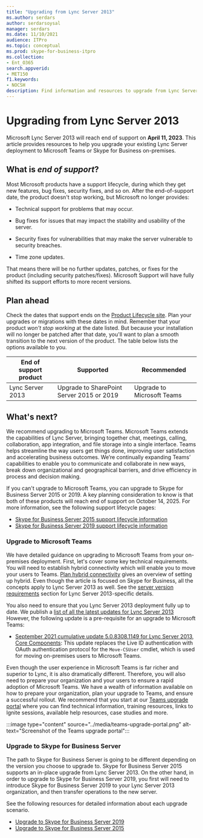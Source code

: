 ```yaml
---
title: "Upgrading from Lync Server 2013"
ms.author: serdars
author: serdarsoysal
manager: serdars
ms.date: 11/10/2021
audience: ITPro
ms.topic: conceptual
ms.prod: skype-for-business-itpro
ms.collection:
- Ent_O365
search.appverid:
- MET150
f1.keywords:
- NOCSH
description: Find information and resources to upgrade from Lync Server 2013. Support ends April 11, 2023.
---
```


# Upgrading from Lync Server 2013

Microsoft Lync Server 2013 will reach end of support on **April 11, 2023**. This article provides resources to help you upgrade your existing Lync Server deployment to Microsoft Teams or Skype for Business on-premises.

## What is *end of support*?

Most Microsoft products have a support lifecycle, during which they get new features, bug fixes, security fixes, and so on. After the end-of-support date, the product doesn't stop working, but Microsoft no longer provides:

- Technical support for problems that may occur.

- Bug fixes for issues that may impact the stability and usability of the server.

- Security fixes for vulnerabilities that may make the server vulnerable to security breaches.

- Time zone updates.

That means there will be no further updates, patches, or fixes for the product (including security patches/fixes). Microsoft Support will have fully shifted its support efforts to more recent versions.

## Plan ahead

Check the dates that support ends on the [Product Lifecycle site](/lifecycle/products/lync-server-2013). Plan your upgrades or migrations with these dates in mind. Remember that your product *won't stop working* at the date listed. But because your installation will no longer be patched after that date, you'll want to plan a smooth transition to the next version of the product. The table below lists the options available to you.

|End of support product|Supported|Recommended|
|---|---|---|
|Lync Server 2013|Upgrade to SharePoint Server 2015 or 2019|Upgrade to Microsoft Teams

## What's next?

We recommend upgrading to Microsoft Teams. Microsoft Teams extends the capabilities of Lync Server, bringing together chat, meetings, calling, collaboration, app integration, and file storage into a single interface. Teams helps streamline the way users get things done, improving user satisfaction and accelerating business outcomes. We’re continually expanding Teams’ capabilities to enable you to communicate and collaborate in new ways, break down organizational and geographical barriers, and drive efficiency in process and decision making.

If you can't upgrade to Microsoft Teams, you can upgrade to Skype for Business Server 2015 or 2019. A key planning consideration to know is that both of these products will reach end of support on October 14, 2025. For more information, see the following support lifecycle pages:

- [Skype for Business Server 2015 support lifecycle information](/lifecycle/products/skype-for-business-server-2015)
- [Skype for Business Server 2019 support lifecycle information](/lifecycle/products/skype-for-business-server-2019)

### Upgrade to Microsoft Teams

We have detailed guidance on upgrading to Microsoft Teams from your on-premises deployment. First, let's cover some key technical requirements. You will need to establish hybrid connectivity which will enable you to move your users to Teams. [Plan hybrid connectivity](/SkypeForBusiness/hybrid/plan-hybrid-connectivity) gives an overview of setting up hybrid. Even though the article is focused on Skype for Business, all the concepts apply to Lync Server 2013 as well. See the [server version requirements](/SkypeForBusiness/hybrid/plan-hybrid-connectivity#server-version-requirements) section for Lync Server 2013-specific details.

You also need to ensure that you Lync Server 2013 deployment fully up to date. We publish a [list of all the latest updates for Lync Server 2013](https://support.microsoft.com/topic/updates-for-lync-server-2013-a2a042ac-79f0-2665-7453-0a541fb25164) However, the following update is a pre-requisite for an upgrade to Microsoft Teams:

- [September 2021 cumulative update 5.0.8308.1149 for Lync Server 2013, Core Components](https://support.microsoft.com/topic/september-2021-cumulative-update-5-0-8308-1149-for-lync-server-2013-core-components-6755903a-fc9a-44d2-b835-2a6d01f14043): This update replaces the Live ID authentication with OAuth authentication protocol for the `Move-CSUser` cmdlet, which is used for moving on-premises users to Microsoft Teams.

Even though the user experience in Microsoft Teams is far richer and superior to Lync, it is also dramatically different. Therefore, you will also need to prepare your organization and your users to ensure a rapid adoption of Microsoft Teams. We have a wealth of information available on how to prepare your organization, plan your upgrade to Teams, and ensure a successful rollout. We recommend that you start at our [Teams upgrade portal](/MicrosoftTeams/upgrade-skype-teams) where you can find technical information, training resources, links to Ignite sessions, available help resources, case studies and more.

:::image type="content" source="../media/teams-upgrade-portal.png" alt-text="Screenshot of the Teams upgrade portal":::

### Upgrade to Skype for Business Server
 
The path to Skype for Business Server is going to be different depending on the version you choose to upgrade to. Skype for Business Server 2015 supports an in-place upgrade from Lync Server 2013. On the other hand, in order to upgrade to Skype for Business Server 2019, you first will need to introduce Skype for Business Server 2019 to your Lync Server 2013 organization, and then transfer operations to the new server.

See the following resources for detailed information about each upgrade scenario.

- [Upgrade to Skype for Business Server 2019](/skypeforbusiness/migration/migration-to-skype-for-business-server-2019)
- [Upgrade to Skype for Business Server 2015](/skypeforbusiness/deploy/upgrade-to-skype-for-business-server)
